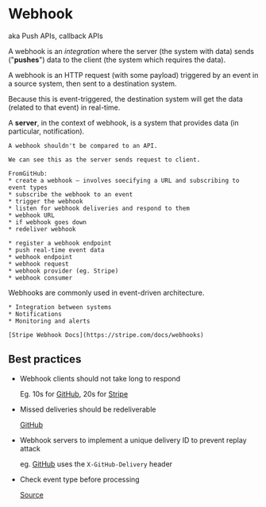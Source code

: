 # Webhook

aka Push APIs, callback APIs

A webhook is an _integration_ where the server (the system with data) sends ("**pushes**") data to the client (the system which requires the data).

A webhook is an HTTP request (with some payload) triggered by an event in a source system, then sent to a destination system.

Because this is event-triggered, the destination system will get the data (related to that event) in real-time.

A **server**, in the context of webhook, is a system that provides data (in particular, notification).

~~~admonish note title="Webhook vs. API integration"
A webhook shouldn't be compared to an API. 
~~~

~~~admonish hint
We can see this as the server sends request to client.
~~~

~~~admonish note title="Vocabulary"
FromGitHub:
* create a webhook — involves soecifying a URL and subscribing to event types
* subscribe the webhook to an event
* trigger the webhook
* listen for webhook deliveries and respond to them
* webhook URL
* if webhook goes down
* redeliver webhook

* register a webhook endpoint
* push real-time event data
* webhook endpoint
* webhook request
* webhook provider (eg. Stripe)
* webhook consumer
~~~

Webhooks are commonly used in event-driven architecture. 

~~~admonish example title="Uses"
* Integration between systems
* Notifications
* Monitoring and alerts

[Stripe Webhook Docs](https://stripe.com/docs/webhooks)
~~~

## Best practices

* Webhook clients should not take long to respond

  Eg. 10s for [GitHub](https://docs.github.com/en/webhooks/using-webhooks/best-practices-for-using-webhooks#respond-within-10-seconds), 20s for [Stripe](https://stackoverflow.com/a/71445729) 

* Missed deliveries should be redeliverable

  [GitHub](https://docs.github.com/en/webhooks/testing-and-troubleshooting-webhooks/redelivering-webhooks)

* Webhook servers to implement a unique delivery ID to prevent replay attack

  eg. [GitHub](https://docs.github.com/en/webhooks/using-webhooks/best-practices-for-using-webhooks#use-the-x-github-delivery-header) uses the `X-GitHub-Delivery` header

* Check event type before processing

  [Source](https://docs.github.com/en/webhooks/using-webhooks/best-practices-for-using-webhooks#check-the-event-type-and-action-before-processing-the-event)
